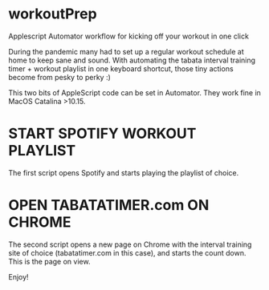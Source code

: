 # workoutPrep
Applescript Automator workflow for kicking off your workout in one click

During the pandemic many had to set up a regular workout schedule at home to keep sane and sound. 
With automating the tabata interval training timer + workout playlist in one keyboard shortcut, those tiny actions become from pesky to perky :)

This two bits of AppleScript code can be set in Automator. 
They work fine in MacOS Catalina >10.15.

# START SPOTIFY WORKOUT PLAYLIST
The first script opens Spotify and starts playing the playlist of choice.

# OPEN TABATATIMER.com ON CHROME
The second script opens a new page on Chrome with the interval training site of choice (tabatatimer.com in this case), and starts the count down. This is the page on view.

Enjoy!
